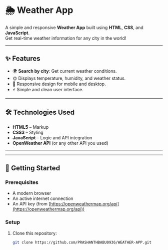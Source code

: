 # 🌦️ Weather App

A simple and responsive **Weather App** built using **HTML**, **CSS**, and **JavaScript**.  
Get real-time weather information for any city in the world!

---

## ✨ Features
- 🌍 **Search by city**: Get current weather conditions.
- 🌞 Displays temperature, humidity, and weather status.
- 📱 Responsive design for mobile and desktop.
- ⚡️ Simple and clean user interface.

---

## 🛠️ Technologies Used
- **HTML5** – Markup
- **CSS3** – Styling
- **JavaScript** – Logic and API integration
- **OpenWeather API** (or any other API you used)

---



---

## 🚀 Getting Started

### Prerequisites
- A modern browser
- An active internet connection
- An API key (from [https://openweathermap.org/api](https://openweathermap.org/api))

### Setup
1. Clone this repository:
   ```bash
   git clone https://github.com/PRASHANTHBABU0936/WEATHER-APP.git
